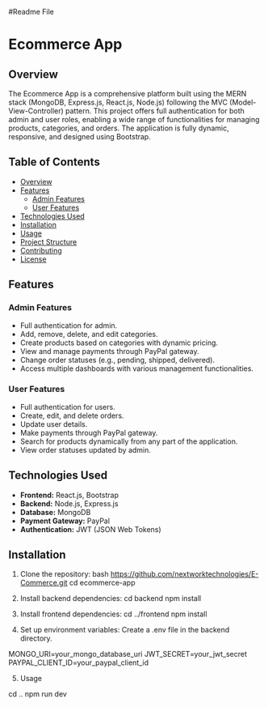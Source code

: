#Readme File

# Ecommerce App

## Overview

The Ecommerce App is a comprehensive platform built using the MERN stack (MongoDB, Express.js, React.js, Node.js) following the MVC (Model-View-Controller) pattern. This project offers full authentication for both admin and user roles, enabling a wide range of functionalities for managing products, categories, and orders. The application is fully dynamic, responsive, and designed using Bootstrap.

## Table of Contents

- [Overview](#overview)
- [Features](#features)
  - [Admin Features](#admin-features)
  - [User Features](#user-features)
- [Technologies Used](#technologies-used)
- [Installation](#installation)
- [Usage](#usage)
- [Project Structure](#project-structure)
- [Contributing](#contributing)
- [License](#license)

## Features

### Admin Features

- Full authentication for admin.
- Add, remove, delete, and edit categories.
- Create products based on categories with dynamic pricing.
- View and manage payments through PayPal gateway.
- Change order statuses (e.g., pending, shipped, delivered).
- Access multiple dashboards with various management functionalities.

### User Features

- Full authentication for users.
- Create, edit, and delete orders.
- Update user details.
- Make payments through PayPal gateway.
- Search for products dynamically from any part of the application.
- View order statuses updated by admin.

## Technologies Used

- **Frontend:** React.js, Bootstrap
- **Backend:** Node.js, Express.js
- **Database:** MongoDB
- **Payment Gateway:** PayPal
- **Authentication:** JWT (JSON Web Tokens)

## Installation

1. Clone the repository:
   bash https://github.com/nextworktechnologies/E-Commerce.git
   cd ecommerce-app
2. Install backend dependencies:
   cd backend
   npm install
3. Install frontend dependencies:
   cd ../frontend
   npm install

4. Set up environment variables:
   Create a .env file in the backend directory.

MONGO_URI=your_mongo_database_uri
JWT_SECRET=your_jwt_secret
PAYPAL_CLIENT_ID=your_paypal_client_id

5. Usage

cd .. npm run dev
